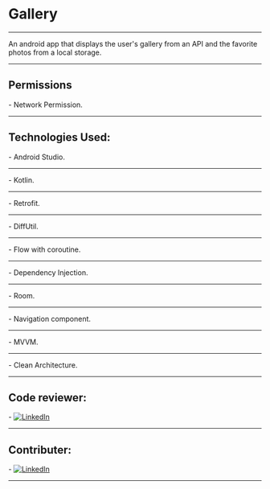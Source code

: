 # Gallery
--------------
An android app that displays the user's gallery from an API and the favorite photos from a local storage.
<hr>

<h2>Permissions</h2>
- Network Permission.
<hr>

<h2>Technologies Used:</h2>
- Android Studio.
<hr>
- Kotlin.
<hr>
- Retrofit.
<hr>
- DiffUtil.
<hr>
- Flow with coroutine.
<hr>
- Dependency Injection.
<hr>
- Room.
<hr>
- Navigation component.
<hr>
- MVVM.
<hr>
- Clean Architecture.
<hr>

<h2>Code reviewer:</h2>
- <a href="https://www.linkedin.com/in/devmohamed/"><img alt="LinkedIn" src="https://img.shields.io/badge/LinkedIn-Mohamed%20Arafa-blue?style=flat-square&logo=linkedin"></a>
<hr>
<h2>Contributer:</h2>
- <a href="https://www.linkedin.com/in/mai-samir-a8204420b"><img alt="LinkedIn" src="https://img.shields.io/badge/LinkedIn-Mai%20Samir-blue?style=flat-square&logo=linkedin"></a>
<hr>

